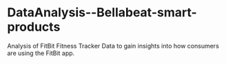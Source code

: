 # DataAnalysis--Bellabeat-smart-products
Analysis of FitBit Fitness Tracker Data to gain insights into how consumers are using the FitBit app.
